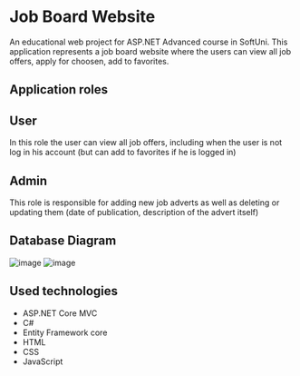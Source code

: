 
# Job Board Website

An educational web project for ASP.NET Advanced course in SoftUni. This application represents a job board website where the users can view all job offers, apply for choosen, add to favorites.


## Application roles

## User
In this role the user can view all job offers, including when the user is not log in his account (but can add to favorites if he is logged in)

## Admin
This role is responsible for adding new job adverts as well as deleting or updating them (date of publication, description of the advert itself)

## Database Diagram
![image](https://github.com/user-attachments/assets/f5a7d800-aeca-48df-994d-03f314bceec2)
![image](https://github.com/user-attachments/assets/355919c5-e246-4b79-8a78-7f6fc5775715)


## Used technologies
* ASP.NET Core MVC 
* C#
* Entity Framework core
* HTML
* CSS
* JavaScript
